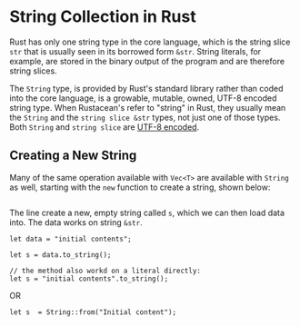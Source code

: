 # String Collection in Rust

Rust has only one string type in the core language, which is the string slice `str` that is usually seen in its borrowed form `&str`. String literals, for example, are stored in the binary output of the program and are therefore string slices.

The `String` type, is provided by Rust's standard library rather than coded into the core language, is a growable, mutable, owned, UTF-8 encoded string type. When Rustacean's refer to "string" in Rust, they usually mean the `String` and the `string slice &str` types, not just one of those types. Both `String` and `string slice`  are [UTF-8 encoded](https://docs.google.com/document/d/1jiSe3Si385i8kuYnFVcUV8PrUGJKdlalEI-_SWxirqQ/edit).

## Creating a New String

Many of the same operation available with `Vec<T>` are available with `String` as well, starting with the `new` function to create a string, shown below:

```let mut s = String::new;
```

The line create a new, empty string called `s`, which we can then load data into. The data works on string `&str`. 

```
let data = "initial contents";

let s = data.to_string();

// the method also workd on a literal directly:
let s = "initial contents".to_string();
```

OR 

```
let s  = String::from("Initial content");
``` 
